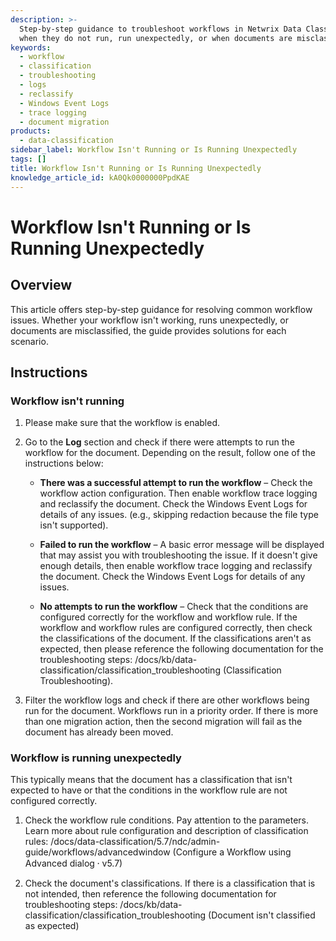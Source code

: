 ```yaml
---
description: >-
  Step-by-step guidance to troubleshoot workflows in Netwrix Data Classification
  when they do not run, run unexpectedly, or when documents are misclassified.
keywords:
  - workflow
  - classification
  - troubleshooting
  - logs
  - reclassify
  - Windows Event Logs
  - trace logging
  - document migration
products:
  - data-classification
sidebar_label: Workflow Isn't Running or Is Running Unexpectedly
tags: []
title: Workflow Isn't Running or Is Running Unexpectedly
knowledge_article_id: kA0Qk0000000PpdKAE
---
```


# Workflow Isn't Running or Is Running Unexpectedly

## Overview

This article offers step-by-step guidance for resolving common workflow issues. Whether your workflow isn't working, runs unexpectedly, or documents are misclassified, the guide provides solutions for each scenario.

## Instructions

### Workflow isn't running

1. Please make sure that the workflow is enabled.
2. Go to the **Log** section and check if there were attempts to run the workflow for the document. Depending on the result, follow one of the instructions below:

   - **There was a successful attempt to run the workflow** – Check the workflow action configuration. Then enable workflow trace logging and reclassify the document. Check the Windows Event Logs for details of any issues. (e.g., skipping redaction because the file type isn't supported).

   - **Failed to run the workflow** – A basic error message will be displayed that may assist you with troubleshooting the issue. If it doesn't give enough details, then enable workflow trace logging and reclassify the document. Check the Windows Event Logs for details of any issues.

   - **No attempts to run the workflow** – Check that the conditions are configured correctly for the workflow and workflow rule. If the workflow and workflow rules are configured correctly, then check the classifications of the document. If the classifications aren't as expected, then please reference the following documentation for the troubleshooting steps: /docs/kb/data-classification/classification_troubleshooting (Classification Troubleshooting).

3. Filter the workflow logs and check if there are other workflows being run for the document. Workflows run in a priority order. If there is more than one migration action, then the second migration will fail as the document has already been moved.

### Workflow is running unexpectedly

This typically means that the document has a classification that isn't expected to have or that the conditions in the workflow rule are not configured correctly.

1. Check the workflow rule conditions. Pay attention to the parameters. Learn more about rule configuration and description of classification rules: /docs/data-classification/5.7/ndc/admin-guide/workflows/advancedwindow (Configure a Workflow using Advanced dialog ⸱ v5.7)

2. Check the document's classifications. If there is a classification that is not intended, then reference the following documentation for troubleshooting steps: /docs/kb/data-classification/classification_troubleshooting (Document isn't classified as expected)
